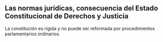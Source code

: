 ## Las normas jurídicas, consecuencia del Estado Constitucional de Derechos y Justicia


La constitución es rígida y no puede ser reformada por procedimientos parlamentarios ordinarios.